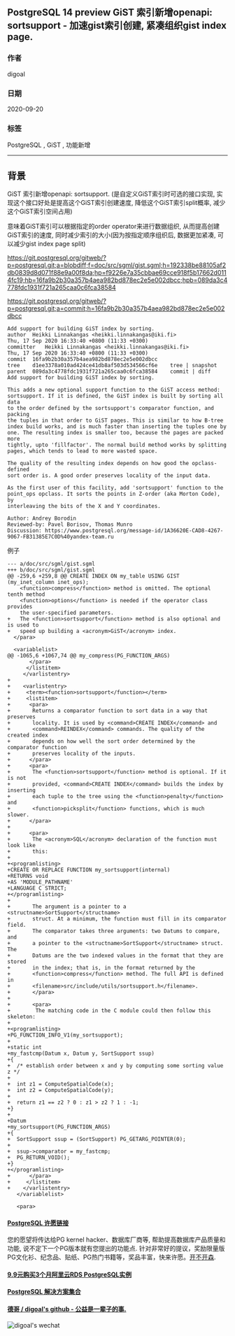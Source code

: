 ## PostgreSQL 14 preview  GiST 索引新增openapi: sortsupport - 加速gist索引创建, 紧凑组织gist index page.            
                    
### 作者                    
digoal                    
                    
### 日期                    
2020-09-20                   
                    
### 标签                    
PostgreSQL , GiST , 功能新增                  
                    
----                    
                    
## 背景              
GiST 索引新增openapi: sortsupport.  (是自定义GiST索引时可选的接口实现, 实现这个接口好处是提高这个GiST索引创建速度, 降低这个GiST索引split概率, 减少这个GiST索引空间占用)    
    
意味着GiST索引可以根据指定的order operator来进行数据组织, 从而提高创建GiST索引的速度, 同时减少索引的大小(因为按指定顺序组织后, 数据更加紧凑, 可以减少gist index page split)    
    
https://git.postgresql.org/gitweb/?p=postgresql.git;a=blobdiff;f=doc/src/sgml/gist.sgml;h=192338be88105af2db0839d8d071f88e9a00f8da;hp=f9226e7a35cbbae69cce918f5b17662d0114fc19;hb=16fa9b2b30a357b4aea982bd878ec2e5e002dbcc;hpb=089da3c4778fdc1931f721a265caa0c6fca38584    
    
https://git.postgresql.org/gitweb/?p=postgresql.git;a=commit;h=16fa9b2b30a357b4aea982bd878ec2e5e002dbcc    
    
```    
Add support for building GiST index by sorting.    
author	Heikki Linnakangas <heikki.linnakangas@iki.fi>	    
Thu, 17 Sep 2020 16:33:40 +0800 (11:33 +0300)    
committer	Heikki Linnakangas <heikki.linnakangas@iki.fi>	    
Thu, 17 Sep 2020 16:33:40 +0800 (11:33 +0300)    
commit	16fa9b2b30a357b4aea982bd878ec2e5e002dbcc    
tree	d1ee3378a010ad424ce41db8af503d534566cf6e	tree | snapshot    
parent	089da3c4778fdc1931f721a265caa0c6fca38584	commit | diff    
Add support for building GiST index by sorting.    
    
This adds a new optional support function to the GiST access method:    
sortsupport. If it is defined, the GiST index is built by sorting all data    
to the order defined by the sortsupport's comparator function, and packing    
the tuples in that order to GiST pages. This is similar to how B-tree    
index build works, and is much faster than inserting the tuples one by    
one. The resulting index is smaller too, because the pages are packed more    
tightly, upto 'fillfactor'. The normal build method works by splitting    
pages, which tends to lead to more wasted space.    
    
The quality of the resulting index depends on how good the opclass-defined    
sort order is. A good order preserves locality of the input data.    
    
As the first user of this facility, add 'sortsupport' function to the    
point_ops opclass. It sorts the points in Z-order (aka Morton Code), by    
interleaving the bits of the X and Y coordinates.    
    
Author: Andrey Borodin    
Reviewed-by: Pavel Borisov, Thomas Munro    
Discussion: https://www.postgresql.org/message-id/1A36620E-CAD8-4267-9067-FB31385E7C0D%40yandex-team.ru          
```    
    
例子    
    
```    
--- a/doc/src/sgml/gist.sgml    
+++ b/doc/src/sgml/gist.sgml    
@@ -259,6 +259,8 @@ CREATE INDEX ON my_table USING GIST (my_inet_column inet_ops);    
    <function>compress</function> method is omitted. The optional tenth method    
    <function>options</function> is needed if the operator class provides    
    the user-specified parameters.    
+   The <function>sortsupport</function> method is also optional and is used to    
+   speed up building a <acronym>GiST</acronym> index.    
  </para>    
     
  <variablelist>    
@@ -1065,6 +1067,74 @@ my_compress(PG_FUNCTION_ARGS)    
       </para>    
      </listitem>    
     </varlistentry>    
+    
+    <varlistentry>    
+     <term><function>sortsupport</function></term>    
+     <listitem>    
+      <para>    
+       Returns a comparator function to sort data in a way that preserves    
+       locality. It is used by <command>CREATE INDEX</command> and    
+       <command>REINDEX</command> commands. The quality of the created index    
+       depends on how well the sort order determined by the comparator function    
+       preserves locality of the inputs.    
+      </para>    
+      <para>    
+       The <function>sortsupport</function> method is optional. If it is not    
+       provided, <command>CREATE INDEX</command> builds the index by inserting    
+       each tuple to the tree using the <function>penalty</function> and    
+       <function>picksplit</function> functions, which is much slower.    
+      </para>    
+    
+      <para>    
+       The <acronym>SQL</acronym> declaration of the function must look like    
+       this:    
+    
+<programlisting>    
+CREATE OR REPLACE FUNCTION my_sortsupport(internal)    
+RETURNS void    
+AS 'MODULE_PATHNAME'    
+LANGUAGE C STRICT;    
+</programlisting>    
+    
+       The argument is a pointer to a <structname>SortSupport</structname>    
+       struct. At a minimum, the function must fill in its comparator field.    
+       The comparator takes three arguments: two Datums to compare, and    
+       a pointer to the <structname>SortSupport</structname> struct. The    
+       Datums are the two indexed values in the format that they are stored    
+       in the index; that is, in the format returned by the    
+       <function>compress</function> method. The full API is defined in    
+       <filename>src/include/utils/sortsupport.h</filename>.    
+       </para>    
+    
+       <para>    
+        The matching code in the C module could then follow this skeleton:    
+    
+<programlisting>    
+PG_FUNCTION_INFO_V1(my_sortsupport);    
+    
+static int    
+my_fastcmp(Datum x, Datum y, SortSupport ssup)    
+{    
+  /* establish order between x and y by computing some sorting value z */    
+    
+  int z1 = ComputeSpatialCode(x);    
+  int z2 = ComputeSpatialCode(y);    
+    
+  return z1 == z2 ? 0 : z1 > z2 ? 1 : -1;    
+}    
+    
+Datum    
+my_sortsupport(PG_FUNCTION_ARGS)    
+{    
+  SortSupport ssup = (SortSupport) PG_GETARG_POINTER(0);    
+    
+  ssup->comparator = my_fastcmp;    
+  PG_RETURN_VOID();    
+}    
+</programlisting>    
+      </para>    
+     </listitem>    
+    </varlistentry>    
   </variablelist>    
     
   <para>    
```    
    
  
#### [PostgreSQL 许愿链接](https://github.com/digoal/blog/issues/76 "269ac3d1c492e938c0191101c7238216")
您的愿望将传达给PG kernel hacker、数据库厂商等, 帮助提高数据库产品质量和功能, 说不定下一个PG版本就有您提出的功能点. 针对非常好的提议，奖励限量版PG文化衫、纪念品、贴纸、PG热门书籍等，奖品丰富，快来许愿。[开不开森](https://github.com/digoal/blog/issues/76 "269ac3d1c492e938c0191101c7238216").  
  
  
#### [9.9元购买3个月阿里云RDS PostgreSQL实例](https://www.aliyun.com/database/postgresqlactivity "57258f76c37864c6e6d23383d05714ea")
  
  
#### [PostgreSQL 解决方案集合](https://yq.aliyun.com/topic/118 "40cff096e9ed7122c512b35d8561d9c8")
  
  
#### [德哥 / digoal's github - 公益是一辈子的事.](https://github.com/digoal/blog/blob/master/README.md "22709685feb7cab07d30f30387f0a9ae")
  
  
![digoal's wechat](../pic/digoal_weixin.jpg "f7ad92eeba24523fd47a6e1a0e691b59")
  
